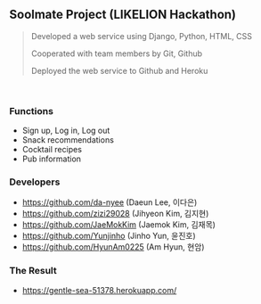 ## Soolmate Project (LIKELION Hackathon)
> Developed a web service using Django, Python, HTML, CSS
>
> Cooperated with team members by Git, Github
>
> Deployed the web service to Github and Heroku
<br>

### Functions
- Sign up, Log in, Log out
- Snack recommendations
- Cocktail recipes
- Pub information

### Developers
- https://github.com/da-nyee (Daeun Lee, 이다은)
- https://github.com/zizi29028 (Jihyeon Kim, 김지현)
- https://github.com/JaeMokKim (Jaemok Kim, 김재목)
- https://github.com/Yunjinho (Jinho Yun, 윤진호)
- https://github.com/HyunAm0225 (Am Hyun, 현암)

### The Result
- https://gentle-sea-51378.herokuapp.com/